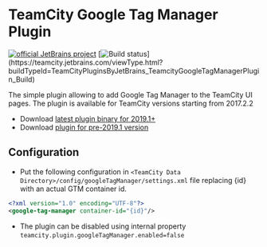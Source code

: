 # TeamCity Google Tag Manager Plugin
[![official JetBrains project](https://jb.gg/badges/official.svg)](https://confluence.jetbrains.com/display/ALL/JetBrains+on+GitHub) [![Build status](https://teamcity.jetbrains.com/guestAuth/app/rest/builds/buildType:(id:TeamCityPluginsByJetBrains_TeamcityGoogleTagManagerPlugin_Build)/statusIcon.svg)](https://teamcity.jetbrains.com/viewType.html?buildTypeId=TeamCityPluginsByJetBrains_TeamcityGoogleTagManagerPlugin_Build)

The simple plugin allowing to add Google Tag Manager to the TeamCity UI pages. 
The plugin is available for TeamCity versions starting from 2017.2.2

- Download [latest plugin binary for 2019.1+](https://teamcity.jetbrains.com/guestAuth/app/rest/builds/buildType:TeamCityPluginsByJetBrains_TeamcityGoogleTagManagerPlugin_Build,status:SUCCESS/artifacts/content/google-tag-manager.zip)
- Download [plugin for pre-2019.1 version](https://teamcity.jetbrains.com/guestAuth/app/rest/builds/branch:2018.x,buildType:TeamCityPluginsByJetBrains_TeamcityGoogleTagManagerPlugin_Build,status:SUCCESS/artifacts/content/google-tag-manager.zip)

## Configuration
 * Put the following configuration in `<TeamCity Data Directory>/config/googleTagManager/settings.xml` file 
 replacing {id} with an actual GTM container id.

```xml
<?xml version="1.0" encoding="UTF-8"?>
<google-tag-manager container-id="{id}"/>
```
* The plugin can be disabled using internal property `teamcity.plugin.googleTagManager.enabled=false`

